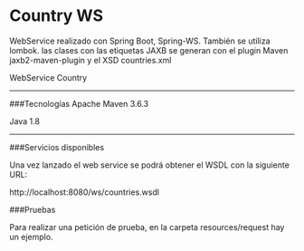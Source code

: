 # Country WS
WebService realizado con Spring Boot, Spring-WS. También se utiliza lombok.
las clases con las etiquetas JAXB se generan con el plugin Maven jaxb2-maven-plugin 
y el XSD countries.xml

WebService Country

---

###Tecnologías
Apache Maven 3.6.3

Java 1.8

---

###Servicios disponibles

Una vez lanzado el web service se podrá obtener el WSDL con la siguiente URL:

http://localhost:8080/ws/countries.wsdl

###Pruebas

Para realizar una petición de prueba, en la carpeta resources/request hay un ejemplo.



